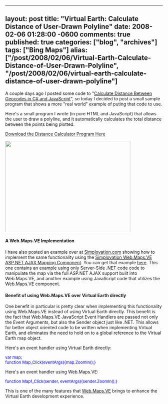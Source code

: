   ---
  layout: post
  title: "Virtual Earth: Calculate Distance of User-Drawn Polyline"
  date: 2008-02-06 01:28:00 -0600
  comments: true
  published: true
  categories: ["blog", "archives"]
  tags: ["Bing Maps"]
  alias: ["/post/2008/02/06/Virtual-Earth-Calculate-Distance-of-User-Drawn-Polyline", "/post/2008/02/06/virtual-earth-calculate-distance-of-user-drawn-polyline"]
  ---
<!-- more -->
<p>
A couple days ago I posted some code to &quot;<a href="/Blog/Post.aspx?PostID=1452">Calculate Distance Between Geocodes in C# and JavaScript</a>&quot;, so today I decided to post a small sample program that shows a more &quot;real world&quot; example of puting that code to use.
</p>
<p>
Here&#39;s a small program I wrote (in pure HTML and JavaScript) that allows the user to draw a polyline, and it automatically calculates the total distance between the points being plotted.
</p>
<p>
<a href="http://pietschsoft.net/Download/Blog/1453/DistanceCalculator.zip">Download the Distance Calculator Program Here</a>
</p>
<p>
<img src="http://pietschsoft.net/Download/Blog/1453/Screenshot.png" border="0" alt="" width="400" height="292" align="baseline" />
</p>
<h4>A Web.Maps.VE Implementation</h4>
<p>
I have also posted an example over at <a href="http://simplovation.com/">Simplovation.com</a> showing how to implement the same functionality using the <a href="http://simplovation.com/Page/WebMapsVE.aspx">Simplovation Web.Maps.VE ASP.NET AJAX Mapping Component</a>. You can get that example <a href="http://simplovation.com/Page/WebMapsVE10/Tutorials/Samples/DistanceCalculator.aspx">here</a>. This one contains an example using only Server-Side .NET code code to manipulate the map via the full ASP.NET AJAX support built into Web.Maps.VE, and another example using JavaScript code that utilizes the Web.Maps.VE component.
</p>
<h4>Benefit of using Web.Maps.VE over Virtual Earth directly</h4>
<p>
One benefit in particular is pretty clear when implementing this functionality using Web.Maps.VE instead of using Virtual Earth directly. This benefit is the fact that Web.Maps.VE JavaScript Event Handlers are passed not only the Event Arguments, but also the Sender object just like .NET. This allows for better object oriented code to be written when implementing Virtual Earth, and eliminates the need to hold on to a global reference to the Virtual Earth map object.
</p>
<p>
Here&#39;s an event handler using Virtual Earth directly:
</p>
<font size="2" color="#0000ff">
<p>
var<font size="2"> map;<br />
</font><font size="2" color="#0000ff">function</font><font size="2"> Map_Click(eventArgs){map.ZoomIn();}</font>
</p>
</font>
<p>
Here&#39;s an event handler using Web.Maps.VE:
</p>
<font size="2" color="#0000ff">
<p>
function<font size="2"> Map1_Click(sender, eventArgs){sender.ZoomIn();}</font>
</p>
</font>
<p>
This is one of the many features that <a href="http://simplovation.com/Page/WebMapsVE.aspx">Web.Maps.VE</a> brings to enhance the Virtual Earth development experience.
</p>
